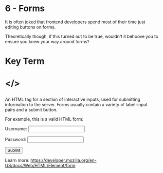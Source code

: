 # 6 - Forms

It is often joked that frontend developers spend most of their time just editing buttons on forms. 

Theoretically though, if this turned out to be true, wouldn't it behoove you to ensure you knew your way around forms?

# Key Term

# <form> </>
  An HTML tag for a section of interactive inputs, used for
  submitting information to the server. Forms usually contain
  a variety of label-input pairs and a submit button.

  For example, this is a valid HTML form:

<form>
  <label for="username">Username:</label>
  <input type="text" id="username" />

  <label for="password">Password:</label>
  <input type="password" id="password" />

  <button>Submit</button>
</form>

  Learn more: https://developer.mozilla.org/en-US/docs/Web/HTML/Element/form
